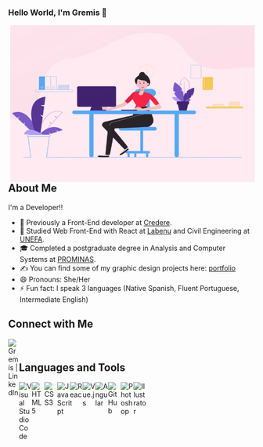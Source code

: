 ### Hello World, I'm Gremis 👋

<img align="right" alt="GIF" src="https://github.com/Gremis/Gremis/blob/main/code.gif?raw=true" width="500" height="320" />

## About Me

I'm a Developer!!

- 🔭 Previously a Front-End developer at [Credere].
- 🌱 Studied Web Front-End with React at [Labenu] and Civil Engineering at [UNEFA].
- 🎓 Completed a postgraduate degree in Analysis and Computer Systems at [PROMINAS].
- ✍ You can find some of my graphic design projects here: [portfolio]
- 😄 Pronouns: She/Her
- ⚡ Fun fact: I speak 3 languages (Native Spanish, Fluent Portuguese, Intermediate English)

## Connect with Me

[<img align="left" alt="Gremis | LinkedIn" width="22px" src="https://cdn.jsdelivr.net/npm/simple-icons@v3/icons/linkedin.svg" />][linkedin]

<br />

## Languages and Tools

<img align="left" alt="Visual Studio Code" width="26px" src="https://img.icons8.com/fluent/48/000000/visual-studio-code-2019.png" />
<img align="left" alt="HTML5" width="26px" src="https://img.icons8.com/color/48/000000/html-5--v1.png" />
<img align="left" alt="CSS3" width="26px" src="https://img.icons8.com/color/48/000000/css3.png" />
<img align="left" alt="JavaScript" width="26px" src="https://img.icons8.com/color/48/000000/javascript--v1.png" />
<img align="left" alt="React" width="26px" src="https://img.icons8.com/plasticine/100/000000/react.png" />
<img align="left" alt="Vue.js" width="26px" src="https://img.icons8.com/color/48/000000/vue-js.png" />
<img align="left" alt="Angular" width="26px" src="https://img.icons8.com/color/48/000000/angularjs.png" />
<img align="left" alt="GitHub" width="26px" src="https://img.icons8.com/ios-glyphs/48/000000/github.png" />
<img align="left" alt="Photoshop" width="26px" src="https://img.icons8.com/fluent/48/000000/adobe-photoshop.png" />
<img align="left" alt="Illustrator" width="26px" src="https://img.icons8.com/color/48/000000/adobe-illustrator--v1.png" />

<br />
<br />

[linkedin]: https://www.linkedin.com/in/gremistovar/
[portfolio]: https://www.behance.net/gremistovar
[Credere]: https://meucredere.com.br/
[Labenu]: https://www.labenu.com.br/
[UNEFA]: http://www.unefa.edu.ve/portal/
[PROMINAS]: https://faculdadesprominas.com.br/
